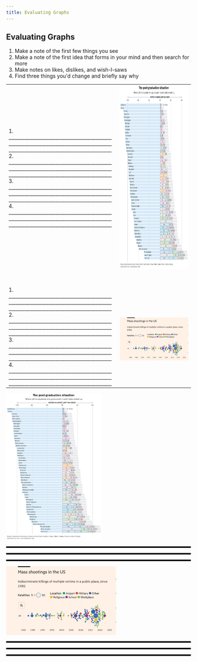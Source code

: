 ```yaml
---
title: Evaluating Graphs
---
```


## Evaluating Graphs ##

1. Make a note of the first few things you see
2. Make a note of the first idea that forms in your mind and then search for more
3. Make notes on likes, dislikes, and wish-I-saws
4. Find three things you'd change and briefly say why

<center>
<table>
<tr>
<td>
1. ____________________________________________ <br>
____________________________________________ <br>
____________________________________________ <br>
2. ____________________________________________ <br>
____________________________________________ <br>
____________________________________________ <br>
3. ____________________________________________ <br>
____________________________________________ <br>
____________________________________________ <br>
4. ____________________________________________ <br>
____________________________________________ <br>
____________________________________________ <br>
</td>
<td>
<img src="wapo_graduates.jpg" height="500">
</td>
</tr>
<tr><td><br><br></td></tr>
<tr>
<td>
1. ____________________________________________ <br>
____________________________________________ <br>
____________________________________________ <br>
2. ____________________________________________ <br>
____________________________________________ <br>
____________________________________________ <br>
3. ____________________________________________ <br>
____________________________________________ <br>
____________________________________________ <br>
4. ____________________________________________ <br>
____________________________________________ <br>
____________________________________________ <br>
</td>
<td>
&nbsp;&nbsp;<img src="gun_violence.jpg" width="350">
</td>
</tr>
</table>
</center>
<img src="wapo_graduates.jpg" height="400">
<hr style="height:1px;border:none;color:#000000;background-color:#000000;border-top:solid;">
<hr style="height:1px;border:none;color:#000000;background-color:#000000;border-top:solid;">
<hr style="height:1px;border:none;color:#000000;background-color:#000000;border-top:solid;">

<img src="gun_violence.jpg" width="300">
<hr style="height:1px;border:none;color:#000000;background-color:#000000;border-top:solid;">
<hr style="height:1px;border:none;color:#000000;background-color:#000000;border-top:solid;">
<hr style="height:1px;border:none;color:#000000;background-color:#000000;border-top:solid;">
